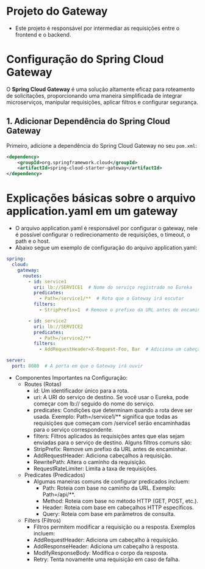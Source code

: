 # Projeto do Gateway

- Este projeto é responsável por intermediar as requisições entre o frontend e o backend.

# Configuração do Spring Cloud Gateway

O **Spring Cloud Gateway** é uma solução altamente eficaz para roteamento de solicitações, proporcionando uma maneira simplificada de integrar microserviços, manipular requisições, aplicar filtros e configurar segurança.

## 1. Adicionar Dependência do Spring Cloud Gateway

Primeiro, adicione a dependência do Spring Cloud Gateway no seu `pom.xml`:

```xml  
<dependency>
    <groupId>org.springframework.cloud</groupId>
    <artifactId>spring-cloud-starter-gateway</artifactId>
</dependency>
```

# Explicações básicas sobre o arquivo application.yaml em um gateway

- O arquivo application.yaml é responsável por configurar o gateway, nele é possível configurar o redirecionamento de requisições, o timeout, o path e o host.
- Abaixo segue um exemplo de configuração do arquivo application.yaml:

```yaml
spring:  
  cloud:  
    gateway:  
      routes:  
        - id: service1  
          uri: lb://SERVICE1  # Nome do serviço registrado no Eureka  
          predicates:  
            - Path=/service1/**  # Rota que o Gateway irá escutar  
          filters:  
            - StripPrefix=1  # Remove o prefixo da URL antes de encaminhar  

        - id: service2  
          uri: lb://SERVICE2  
          predicates:  
            - Path=/service2/**  
          filters:  
            - AddRequestHeader=X-Request-Foo, Bar  # Adiciona um cabeçalho à requisição  

server:  
  port: 8080  # A porta em que o Gateway irá ouvir
```
- Componentes Importantes na Configuração: 
  - Routes (Rotas)
     - id: Um identificador único para a rota.
     - uri: A URI do serviço de destino. Se você usar o Eureka, pode começar com lb:// seguido do nome do serviço.
     - predicates: Condições que determinam quando a rota deve ser usada. Exemplo: Path=/service1/** significa que todas as requisições que começam com /service1 serão encaminhadas para o serviço correspondente.
     - filters: Filtros aplicados às requisições antes que elas sejam enviadas para o serviço de destino. Alguns filtros comuns são:
     - StripPrefix: Remove um prefixo da URL antes de encaminhar.
     - AddRequestHeader: Adiciona cabeçalhos à requisição.
     - RewritePath: Altera o caminho da requisição.
     - RequestRateLimiter: Limita a taxa de requisições. 
  - Predicates (Predicados)
     - Algumas maneiras comuns de configurar predicados incluem:
       - Path: Roteia com base no caminho da URL. Exemplo: Path=/api/**.
       - Method: Roteia com base no método HTTP (GET, POST, etc.).
       - Header: Roteia com base em cabeçalhos HTTP específicos.
       - Query: Roteia com base em parâmetros de consulta.
  - Filters (Filtros)
       - Filtros permitem modificar a requisição ou a resposta. Exemplos incluem:
       - AddRequestHeader: Adiciona um cabeçalho à requisição.
       - AddResponseHeader: Adiciona um cabeçalho à resposta.
       - ModifyResponseBody: Modifica o corpo da resposta.
       - Retry: Tenta novamente uma requisição em caso de falha.